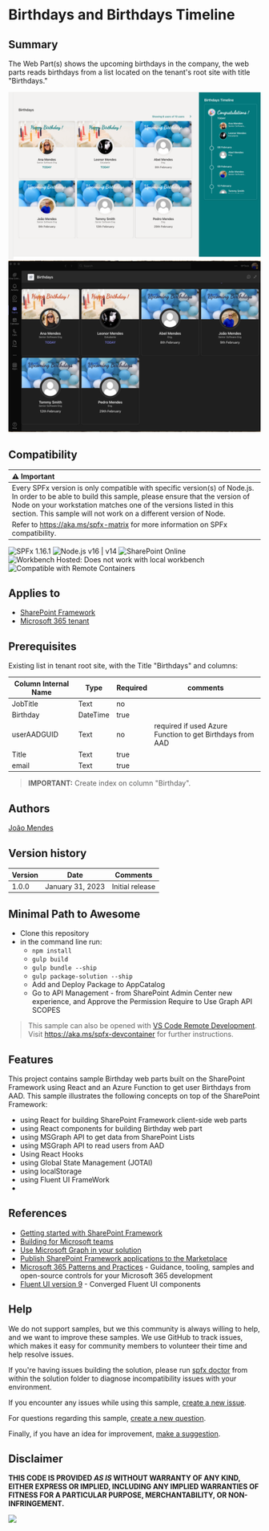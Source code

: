 # Birthdays and Birthdays Timeline

## Summary

The Web Part(s) shows the upcoming birthdays in the company, the web parts reads birthdays from a list located on the tenant's root site with title "Birthdays."

![Birthdays Web Part](./src/assets/birthdays.png)
![Birthdays Web Part](./src/assets/birthdays_teams.jpg)

## Compatibility

| :warning: Important          |
|:---------------------------|
| Every SPFx version is only compatible with specific version(s) of Node.js. In order to be able to build this sample, please ensure that the version of Node on your workstation matches one of the versions listed in this section. This sample will not work on a different version of Node.|
|Refer to <https://aka.ms/spfx-matrix> for more information on SPFx compatibility.   |

![SPFx 1.16.1](https://img.shields.io/badge/SPFx-1.16.1-green.svg)
![Node.js v16 | v14](https://img.shields.io/badge/Node.js-v16%20|%20v14-green.svg)
![SharePoint Online](https://img.shields.io/badge/SharePoint-Online-yellow.svg)
![Workbench Hosted: Does not work with local workbench](https://img.shields.io/badge/Workbench-Hosted-yellow.svg "Does not work with local workbench")
![Compatible with Remote Containers](https://img.shields.io/badge/Remote%20Containers-Compatible-green.svg)

## Applies to

* [SharePoint Framework](https://learn.microsoft.com/sharepoint/dev/spfx/sharepoint-framework-overview)
* [Microsoft 365 tenant](https://learn.microsoft.com/sharepoint/dev/spfx/set-up-your-development-environment)

## Prerequisites

Existing list in tenant root site, with the Title "Birthdays"  and columns:

Column Internal Name|Type|Required| comments
--------------------|----|--------|----------
JobTitle | Text| no
Birthday | DateTime | true
userAADGUID | Text | no | required if used Azure Function to get Birthdays from AAD
Title | Text | true
email | Text | true

> **IMPORTANT:** Create index on column "Birthday".

## Authors

[João Mendes](https://github.com/joaojmendes)

## Version history

Version|Date|Comments
-------|----|--------
1.0.0|January 31, 2023|Initial release

## Minimal Path to Awesome

* Clone this repository
* in the command line run:
  * `npm install`
  * `gulp build`
  * `gulp bundle --ship`
  * `gulp package-solution --ship`
  * Add and Deploy Package to AppCatalog
  * Go to API Management - from SharePoint Admin Center new experience,  and Approve the Permission Require to Use Graph API SCOPES

> This sample can also be opened with [VS Code Remote Development](https://code.visualstudio.com/docs/remote/remote-overview). Visit <https://aka.ms/spfx-devcontainer> for further instructions.

## Features

This project contains sample Birthday web parts built on the SharePoint Framework using React
and an Azure Function to get user Birthdays from AAD.
This sample illustrates the following concepts on top of the SharePoint Framework:

* using React for building SharePoint Framework client-side web parts
* using React components for building Birthday web part
* using MSGraph API to get data from SharePoint Lists
* using MSGraph API to read users from AAD
* Using React Hooks
* using Global State Management (JOTAI)
* using localStorage
* using Fluent UI FrameWork
*

## References

* [Getting started with SharePoint Framework](https://learn.microsoft.com/sharepoint/dev/spfx/set-up-your-developer-tenant)
* [Building for Microsoft teams](https://learn.microsoft.com/sharepoint/dev/spfx/build-for-teams-overview)
* [Use Microsoft Graph in your solution](https://learn.microsoft.com/sharepoint/dev/spfx/web-parts/get-started/using-microsoft-graph-apis)
* [Publish SharePoint Framework applications to the Marketplace](https://learn.microsoft.com/sharepoint/dev/spfx/publish-to-marketplace-overview)
* [Microsoft 365 Patterns and Practices](https://aka.ms/m365pnp) - Guidance, tooling, samples and open-source controls for your Microsoft 365 development
* [Fluent UI version 9](https://github.com/microsoft/fluentui/tree/master/packages/react-components) - Converged Fluent UI components

## Help

We do not support samples, but we this community is always willing to help, and we want to improve these samples. We use GitHub to track issues, which makes it easy for  community members to volunteer their time and help resolve issues.

If you're having issues building the solution, please run [spfx doctor](https://pnp.github.io/cli-microsoft365/cmd/spfx/spfx-doctor/) from within the solution folder to diagnose incompatibility issues with your environment.

If you encounter any issues while using this sample, [create a new issue](https://github.com/pnp/sp-dev-fx-webparts/issues/new?assignees=&labels=Needs%3A+Triage+%3Amag%3A%2Ctype%3Abug-suspected%2Csample%3A%20react-birthdays&template=bug-report.yml&sample=react-birthdays&authors=@smaity%20@joaojmendes&title=react-birthdays%20-%20).

For questions regarding this sample, [create a new question](https://github.com/pnp/sp-dev-fx-webparts/issues/new?assignees=&labels=Needs%3A+Triage+%3Amag%3A%2Ctype%3Aquestion%2Csample%3A%20react-birthdays&template=question.yml&sample=react-birthdays&authors=@smaity%20@joaojmendes&title=react-birthdays%20-%20).

Finally, if you have an idea for improvement, [make a suggestion](https://github.com/pnp/sp-dev-fx-webparts/issues/new?assignees=&labels=Needs%3A+Triage+%3Amag%3A%2Ctype%3Aenhancement%2Csample%3A%20react-birthdays&template=question.yml&sample=react-birthdays&authors=@smaity%20@joaojmendes&title=react-birthdays%20-%20).

## Disclaimer

**THIS CODE IS PROVIDED *AS IS* WITHOUT WARRANTY OF ANY KIND, EITHER EXPRESS OR IMPLIED, INCLUDING ANY IMPLIED WARRANTIES OF FITNESS FOR A PARTICULAR PURPOSE, MERCHANTABILITY, OR NON-INFRINGEMENT.**

<img src="https://pnptelemetry.azurewebsites.net/sp-dev-fx-webparts/samples/react-birthdays" />
